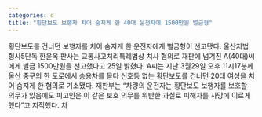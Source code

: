 ```yaml
---
categories: d
title: "횡단보도 보행자 치어 숨지게 한 40대 운전자에 1500만원 벌금형"
---
```

횡단보도를 건너던 보행자를 치어 숨지게 한 운전자에게 벌금형이 선고됐다. 울산지법 형사5단독 한윤옥 판사는 교통사고처리특례법상 치사 혐의로 재판에 넘겨진 A(40대)씨에게 벌금 1500만원을 선고했다고 25일 밝혔다. A씨는 지난 3월29일 오후 11시17분께 울산 중구의 한 도로에서 승용차를 몰다 신호등 없는 횡단보도를 건너던 20대 여성을 치어 숨지게 한 혐의로 기소됐다. 재판부는 “차량의 운전자는 횡단보도 보행자를 보호할 의무가 있음에도 피고인은 이 같은 보호 의무를 위반한 과실로 피해자를 사망에 이르게 했다”고 지적했다. 차